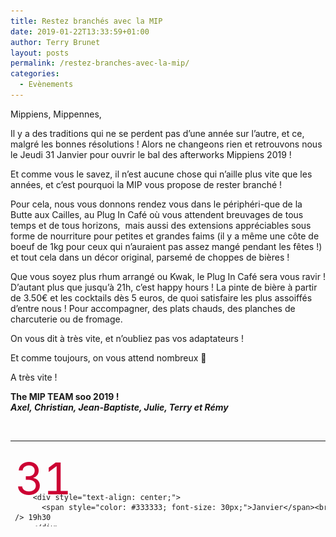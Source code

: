 ```yaml
---
title: Restez branchés avec la MIP
date: 2019-01-22T13:33:59+01:00
author: Terry Brunet
layout: posts
permalink: /restez-branches-avec-la-mip/
categories:
  - Evènements
---
```

Mippiens, Mippennes,

Il y a des traditions qui ne se perdent pas d&#8217;une année sur l&#8217;autre, et ce, malgré les bonnes résolutions ! Alors ne changeons rien et retrouvons nous le Jeudi 31 Janvier pour ouvrir le bal des afterworks Mippiens 2019 !

Et comme vous le savez, il n&#8217;est aucune chose qui n&#8217;aille plus vite que les années, et c&#8217;est pourquoi la MIP vous propose de rester branché !

Pour cela, nous vous donnons rendez vous dans le périphéri-que de la Butte aux Cailles, au Plug In Café où vous attendent breuvages de tous temps et de tous horizons,  mais aussi des extensions appréciables sous forme de nourriture pour petites et grandes faims (il y a même une côte de boeuf de 1kg pour ceux qui n&#8217;auraient pas assez mangé pendant les fêtes !) et tout cela dans un décor original, parsemé de choppes de bières !

Que vous soyez plus rhum arrangé ou Kwak, le Plug In Café sera vous ravir ! D&#8217;autant plus que jusqu&#8217;à 21h, c&#8217;est happy hours ! La pinte de bière à partir de 3.50€ et les cocktails dès 5 euros, de quoi satisfaire les plus assoiffés d’entre nous ! Pour accompagner, des plats chauds, des planches de charcuterie ou de fromage.

On vous dit à très vite, et n&#8217;oubliez pas vos adaptateurs !

Et comme toujours, on vous attend nombreux 🙂

A très vite !

<div>
  <p>
    <strong>The MIP TEAM soo 2019 !</strong><br /> <strong><em>Axel, Christian, Jean-Baptiste, Julie, Terry et Rémy</em></strong>
  </p>
  
  <p>
    &nbsp;
  </p>
  
  <table style="height: 137px;" width="659">
    <tr>
      <td>
        <div style="height: 50px; color: #cc0033; font-size: 70px; margin-top: 15px;">
          31
        </div>
        
        <div style="text-align: center;">
          <span style="color: #333333; font-size: 30px;">Janvier</span><br /> 19h30
        </div>
      </td>
      
      <td>
        Le Plug In Café<br /> <span class="_Xbe">60 Rue Gérard, 75013 Paris<br /> <a href="https://citymapper.com/go/8yze1kogag" target="_blank" rel="noopener"><img class="alignnone" src="https://static.citymapper.com/img/embed/GetMeThere_Citymapper.png" alt="Get directions with Citymapper" width="195" height="35" /></a></span>
      </td>
      
      <td>
        <h5>
          <a href="/assets/uploads/2010/10/m10.gif"><img class="alignnone size-full wp-image-278" src="/assets/uploads/2010/10/m10.gif" alt="" width="21" height="21" /></a> <img class="alignnone wp-image-273 size-full" src="/assets/uploads/2010/10/m5.gif" alt="" width="21" height="21" /> <b>Place d&#8217;Italie </b>
        </h5>
        
        <h5>
          <a href="/assets/uploads/2010/10/m7.gif"><img class="size-full wp-image-278 alignnone" src="/assets/uploads/2010/10/m7.gif" alt="" width="21" height="21" /></a> <img class="alignnone wp-image-274 size-full" src="/assets/uploads/2010/10/m6.gif" alt="" width="21" height="21" /> <b>Place d&#8217;Italie / Corvisart</b>
        </h5>
        
        <h5>
          <img class="alignnone wp-image-275 size-full" src="/assets/uploads/2010/10/m7.gif" alt="" width="21" height="21" /> <b>Place d&#8217;Italie </b>
        </h5>
      </td>
    </tr>
  </table>
</div>
